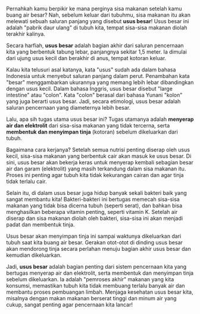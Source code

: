 Pernahkah kamu berpikir ke mana perginya sisa makanan setelah kamu buang air besar? Nah, sebelum keluar dari tubuhmu, sisa makanan itu akan melewati sebuah saluran panjang yang disebut **usus besar**! Usus besar ini adalah "pabrik daur ulang" di tubuh kita, tempat sisa-sisa makanan diolah terakhir kalinya.

Secara harfiah, **usus besar** adalah bagian akhir dari saluran pencernaan kita yang berbentuk tabung lebar, panjangnya sekitar 1,5 meter. Ia dimulai dari ujung usus kecil dan berakhir di anus, tempat kotoran keluar.

Kalau kita telusuri asal katanya, kata "usus" sudah ada dalam bahasa Indonesia untuk menyebut saluran panjang dalam perut. Penambahan kata "besar" menggambarkan ukurannya yang memang lebih lebar dibandingkan dengan usus kecil. Dalam bahasa Inggris, usus besar disebut "large intestine" atau "colon". Kata "colon" berasal dari bahasa Yunani "kolon" yang juga berarti usus besar. Jadi, secara etimologi, usus besar adalah saluran pencernaan yang diameternya lebih besar.

Lalu, apa sih tugas utama usus besar ini? Tugas utamanya adalah **menyerap air dan elektrolit** dari sisa-sisa makanan yang tidak tercerna, serta **membentuk dan menyimpan tinja** (kotoran) sebelum dikeluarkan dari tubuh.

Bagaimana cara kerjanya? Setelah semua nutrisi penting diserap oleh usus kecil, sisa-sisa makanan yang berbentuk cair akan masuk ke usus besar. Di sini, usus besar akan bekerja keras untuk menyerap kembali sebagian besar air dan garam (elektrolit) yang masih terkandung dalam sisa makanan itu. Proses ini penting agar tubuh kita tidak kekurangan cairan dan agar tinja tidak terlalu cair.

Selain itu, di dalam usus besar juga hidup banyak sekali bakteri baik yang sangat membantu kita! Bakteri-bakteri ini bertugas memecah sisa-sisa makanan yang tidak bisa dicerna tubuh (seperti serat), dan bahkan bisa menghasilkan beberapa vitamin penting, seperti vitamin K. Setelah air diserap dan sisa makanan diolah oleh bakteri, sisa-sisa ini akan menjadi padat dan membentuk tinja.

Usus besar akan menyimpan tinja ini sampai waktunya dikeluarkan dari tubuh saat kita buang air besar. Gerakan otot-otot di dinding usus besar akan mendorong tinja secara perlahan menuju bagian akhir usus besar dan kemudian dikeluarkan.

Jadi, **usus besar** adalah bagian penting dari sistem pencernaan kita yang bertugas menyerap air dan elektrolit, serta membentuk dan menyimpan tinja sebelum dikeluarkan. Ia adalah "pemroses akhir" makanan yang kita konsumsi, memastikan tubuh kita tidak membuang terlalu banyak air dan membantu proses pembuangan limbah. Menjaga kesehatan usus besar kita, misalnya dengan makan makanan berserat tinggi dan minum air yang cukup, sangat penting agar pencernaan kita lancar!